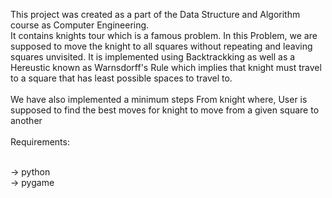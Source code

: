 This project was created as a part of the Data Structure and Algorithm course as Computer Engineering. <be><br>
It contains knights tour which is a famous problem. In this Problem, we are supposed to move the knight to all squares without repeating and leaving squares unvisited. It is implemented using Backtrackking as well as a Hereustic known as Warnsdorff's Rule which implies that knight must travel to a square that has least possible spaces to travel to.<br><br>
We have also implemented a minimum steps From knight where, User is supposed to find the best moves for knight to move from a given square to another<br><br>
Requirements:<br><br>

-> python<br>
-> pygame<br>
